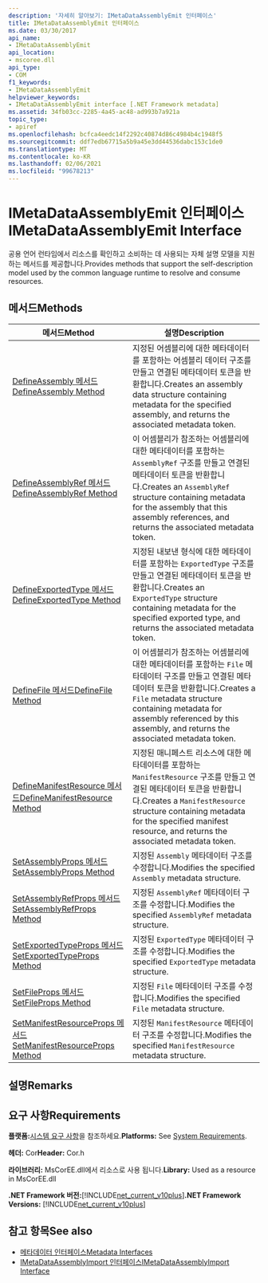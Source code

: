 ```yaml
---
description: '자세히 알아보기: IMetaDataAssemblyEmit 인터페이스'
title: IMetaDataAssemblyEmit 인터페이스
ms.date: 03/30/2017
api_name:
- IMetaDataAssemblyEmit
api_location:
- mscoree.dll
api_type:
- COM
f1_keywords:
- IMetaDataAssemblyEmit
helpviewer_keywords:
- IMetaDataAssemblyEmit interface [.NET Framework metadata]
ms.assetid: 34fb03cc-2285-4a45-ac48-ad993b7a921a
topic_type:
- apiref
ms.openlocfilehash: bcfca4eedc14f2292c40874d86c4984b4c1948f5
ms.sourcegitcommit: ddf7edb67715a5b9a45e3dd44536dabc153c1de0
ms.translationtype: MT
ms.contentlocale: ko-KR
ms.lasthandoff: 02/06/2021
ms.locfileid: "99678213"
---
```

# <a name="imetadataassemblyemit-interface"></a><span data-ttu-id="b2f6c-103">IMetaDataAssemblyEmit 인터페이스</span><span class="sxs-lookup"><span data-stu-id="b2f6c-103">IMetaDataAssemblyEmit Interface</span></span>

<span data-ttu-id="b2f6c-104">공용 언어 런타임에서 리소스를 확인하고 소비하는 데 사용되는 자체 설명 모델을 지원하는 메서드를 제공합니다.</span><span class="sxs-lookup"><span data-stu-id="b2f6c-104">Provides methods that support the self-description model used by the common language runtime to resolve and consume resources.</span></span>  
  
## <a name="methods"></a><span data-ttu-id="b2f6c-105">메서드</span><span class="sxs-lookup"><span data-stu-id="b2f6c-105">Methods</span></span>  
  
|<span data-ttu-id="b2f6c-106">메서드</span><span class="sxs-lookup"><span data-stu-id="b2f6c-106">Method</span></span>|<span data-ttu-id="b2f6c-107">설명</span><span class="sxs-lookup"><span data-stu-id="b2f6c-107">Description</span></span>|  
|------------|-----------------|  
|[<span data-ttu-id="b2f6c-108">DefineAssembly 메서드</span><span class="sxs-lookup"><span data-stu-id="b2f6c-108">DefineAssembly Method</span></span>](imetadataassemblyemit-defineassembly-method.md)|<span data-ttu-id="b2f6c-109">지정된 어셈블리에 대한 메타데이터를 포함하는 어셈블리 데이터 구조를 만들고 연결된 메타데이터 토큰을 반환합니다.</span><span class="sxs-lookup"><span data-stu-id="b2f6c-109">Creates an assembly data structure containing metadata for the specified assembly, and returns the associated metadata token.</span></span>|  
|[<span data-ttu-id="b2f6c-110">DefineAssemblyRef 메서드</span><span class="sxs-lookup"><span data-stu-id="b2f6c-110">DefineAssemblyRef Method</span></span>](imetadataassemblyemit-defineassemblyref-method.md)|<span data-ttu-id="b2f6c-111">이 어셈블리가 참조하는 어셈블리에 대한 메타데이터를 포함하는 `AssemblyRef` 구조를 만들고 연결된 메타데이터 토큰을 반환합니다.</span><span class="sxs-lookup"><span data-stu-id="b2f6c-111">Creates an `AssemblyRef` structure containing metadata for the assembly that this assembly references, and returns the associated metadata token.</span></span>|  
|[<span data-ttu-id="b2f6c-112">DefineExportedType 메서드</span><span class="sxs-lookup"><span data-stu-id="b2f6c-112">DefineExportedType Method</span></span>](imetadataassemblyemit-defineexportedtype-method.md)|<span data-ttu-id="b2f6c-113">지정된 내보낸 형식에 대한 메타데이터를 포함하는 `ExportedType` 구조를 만들고 연결된 메타데이터 토큰을 반환합니다.</span><span class="sxs-lookup"><span data-stu-id="b2f6c-113">Creates an `ExportedType` structure containing metadata for the specified exported type, and returns the associated metadata token.</span></span>|  
|[<span data-ttu-id="b2f6c-114">DefineFile 메서드</span><span class="sxs-lookup"><span data-stu-id="b2f6c-114">DefineFile Method</span></span>](imetadataassemblyemit-definefile-method.md)|<span data-ttu-id="b2f6c-115">이 어셈블리가 참조하는 어셈블리에 대한 메타데이터를 포함하는 `File` 메타데이터 구조를 만들고 연결된 메타데이터 토큰을 반환합니다.</span><span class="sxs-lookup"><span data-stu-id="b2f6c-115">Creates a `File` metadata structure containing metadata for assembly referenced by this assembly, and returns the associated metadata token.</span></span>|  
|[<span data-ttu-id="b2f6c-116">DefineManifestResource 메서드</span><span class="sxs-lookup"><span data-stu-id="b2f6c-116">DefineManifestResource Method</span></span>](imetadataassemblyemit-definemanifestresource-method.md)|<span data-ttu-id="b2f6c-117">지정된 매니페스트 리소스에 대한 메타데이터를 포함하는 `ManifestResource` 구조를 만들고 연결된 메타데이터 토큰을 반환합니다.</span><span class="sxs-lookup"><span data-stu-id="b2f6c-117">Creates a `ManifestResource` structure containing metadata for the specified manifest resource, and returns the associated metadata token.</span></span>|  
|[<span data-ttu-id="b2f6c-118">SetAssemblyProps 메서드</span><span class="sxs-lookup"><span data-stu-id="b2f6c-118">SetAssemblyProps Method</span></span>](imetadataassemblyemit-setassemblyprops-method.md)|<span data-ttu-id="b2f6c-119">지정된 `Assembly` 메타데이터 구조를 수정합니다.</span><span class="sxs-lookup"><span data-stu-id="b2f6c-119">Modifies the specified `Assembly` metadata structure.</span></span>|  
|[<span data-ttu-id="b2f6c-120">SetAssemblyRefProps 메서드</span><span class="sxs-lookup"><span data-stu-id="b2f6c-120">SetAssemblyRefProps Method</span></span>](imetadataassemblyemit-setassemblyrefprops-method.md)|<span data-ttu-id="b2f6c-121">지정된 `AssemblyRef` 메타데이터 구조를 수정합니다.</span><span class="sxs-lookup"><span data-stu-id="b2f6c-121">Modifies the specified `AssemblyRef` metadata structure.</span></span>|  
|[<span data-ttu-id="b2f6c-122">SetExportedTypeProps 메서드</span><span class="sxs-lookup"><span data-stu-id="b2f6c-122">SetExportedTypeProps Method</span></span>](imetadataassemblyemit-setexportedtypeprops-method.md)|<span data-ttu-id="b2f6c-123">지정된 `ExportedType` 메타데이터 구조를 수정합니다.</span><span class="sxs-lookup"><span data-stu-id="b2f6c-123">Modifies the specified `ExportedType` metadata structure.</span></span>|  
|[<span data-ttu-id="b2f6c-124">SetFileProps 메서드</span><span class="sxs-lookup"><span data-stu-id="b2f6c-124">SetFileProps Method</span></span>](imetadataassemblyemit-setfileprops-method.md)|<span data-ttu-id="b2f6c-125">지정된 `File` 메타데이터 구조를 수정합니다.</span><span class="sxs-lookup"><span data-stu-id="b2f6c-125">Modifies the specified `File` metadata structure.</span></span>|  
|[<span data-ttu-id="b2f6c-126">SetManifestResourceProps 메서드</span><span class="sxs-lookup"><span data-stu-id="b2f6c-126">SetManifestResourceProps Method</span></span>](imetadataassemblyemit-setmanifestresourceprops-method.md)|<span data-ttu-id="b2f6c-127">지정된 `ManifestResource` 메타데이터 구조를 수정합니다.</span><span class="sxs-lookup"><span data-stu-id="b2f6c-127">Modifies the specified `ManifestResource` metadata structure.</span></span>|  
  
## <a name="remarks"></a><span data-ttu-id="b2f6c-128">설명</span><span class="sxs-lookup"><span data-stu-id="b2f6c-128">Remarks</span></span>  
  
## <a name="requirements"></a><span data-ttu-id="b2f6c-129">요구 사항</span><span class="sxs-lookup"><span data-stu-id="b2f6c-129">Requirements</span></span>  

 <span data-ttu-id="b2f6c-130">**플랫폼:**[시스템 요구 사항](../../get-started/system-requirements.md)을 참조하세요.</span><span class="sxs-lookup"><span data-stu-id="b2f6c-130">**Platforms:** See [System Requirements](../../get-started/system-requirements.md).</span></span>  
  
 <span data-ttu-id="b2f6c-131">**헤더:** Cor</span><span class="sxs-lookup"><span data-stu-id="b2f6c-131">**Header:** Cor.h</span></span>  
  
 <span data-ttu-id="b2f6c-132">**라이브러리:** MsCorEE.dll에서 리소스로 사용 됩니다.</span><span class="sxs-lookup"><span data-stu-id="b2f6c-132">**Library:** Used as a resource in MsCorEE.dll</span></span>  
  
 <span data-ttu-id="b2f6c-133">**.NET Framework 버전:**[!INCLUDE[net_current_v10plus](../../../../includes/net-current-v10plus-md.md)]</span><span class="sxs-lookup"><span data-stu-id="b2f6c-133">**.NET Framework Versions:** [!INCLUDE[net_current_v10plus](../../../../includes/net-current-v10plus-md.md)]</span></span>  
  
## <a name="see-also"></a><span data-ttu-id="b2f6c-134">참고 항목</span><span class="sxs-lookup"><span data-stu-id="b2f6c-134">See also</span></span>

- [<span data-ttu-id="b2f6c-135">메타데이터 인터페이스</span><span class="sxs-lookup"><span data-stu-id="b2f6c-135">Metadata Interfaces</span></span>](metadata-interfaces.md)
- [<span data-ttu-id="b2f6c-136">IMetaDataAssemblyImport 인터페이스</span><span class="sxs-lookup"><span data-stu-id="b2f6c-136">IMetaDataAssemblyImport Interface</span></span>](imetadataassemblyimport-interface.md)
